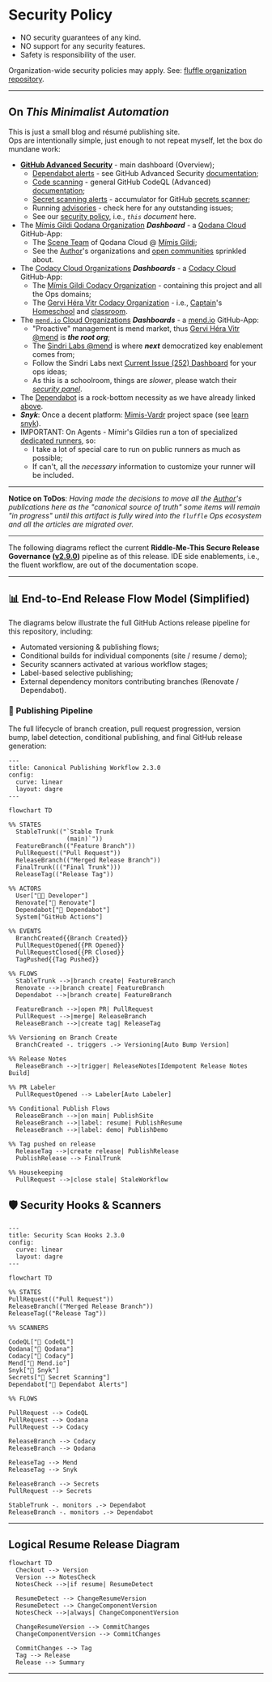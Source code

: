 # Security Policy

- NO security guarantees of any kind.
- NO support for any security features.
- Safety is responsibility of the user. 

Organization-wide security policies may apply. See: [fluffle organization repository](https://github.com/Mimis-Gildi).

___

## On _This Minimalist Automation_

This is just a small blog and résumé publishing site.  
Ops are intentionally simple, just enough to not repeat myself,
let the box do mundane work:


- [**GitHub Advanced Security**][gh-security] - main dashboard (Overview);
  - [Dependabot alerts][this-dependabot] - see GitHub Advanced Security [documentation][on-dependabot];
  - [Code scanning][code-scan] - general GitHub CodeQL (Advanced) [documentation][on-codeQL];
  - [Secret scanning alerts][secrets-scan] - accumulator for GitHub [secrets scanner][on-secret-scanning];
  - Running [advisories] - check here for any outstanding issues;
  - See our [security policy], i.e., _`this` document_ here.
- The [Mímis Gildi Qodana Organization] _**Dashboard**_ - a [Qodana Cloud] GitHub-App:
    - The [Scene Team] of Qodana Cloud @ [Mímis Gildi];
    - See the [Author]'s organizations and [open communities] sprinkled about. 
- The [Codacy Cloud Organizations] _**Dashboards**_ - a [Codacy Cloud] GitHub-App:
  - The [Mímis Gildi Codacy Organization] - containing this project and all the Ops domains;
  - The [Gervi Héra Vitr Codacy Organization] - i.e., [Captain]'s [Homeschool] and [classroom]. 
- The [`mend.io` Cloud Organizations] _**Dashboards**_ - a [mend.io] GitHub-App:
  - "Proactive" management is mend market, thus [Gervi Héra Vitr @mend] is _**the root org**_;
  - The [Sindri Labs @mend] is where _**next**_ democratized key enablement comes from;
  - Follow the Sindri Labs next [Current Issue (252) Dashboard] for your ops ideas;
  - As this is a schoolroom, things are _slower_, please watch their _[security panel]_.
- The [Dependabot] is a rock-bottom necessity as we have already linked [above][this-dependabot].
- _**Snyk**_: Once a decent platform: [Mimis-Vardr] project space (see [learn snyk]).
- IMPORTANT: On Agents - Mímir's Gildies run a ton of specialized [dedicated runners], so:
  - I take a lot of special care to run on public runners as much as possible;
  - If can't, all the _necessary_ information to customize your runner will be included. 

___

**Notice on ToDos**: _Having made the decisions to move all the [Author]'s publications here as the "canonical source of truth" some items will remain 
"in progress" until this artifact is fully wired into the `fluffle` Ops ecosystem and all the articles are migrated over._

___

The following diagrams reflect the current **Riddle-Me-This Secure Release Governance ([v2.9.0])** pipeline as of this release. IDE side enablements, i.e., the fluent workflow, are out of the documentation scope.

___

## 📊 End-to-End Release Flow Model (Simplified)

The diagrams below illustrate the full GitHub Actions release pipeline for this repository, including:

- Automated versioning & publishing flows;
- Conditional builds for individual components (site / resume / demo);
- Security scanners activated at various workflow stages;
- Label-based selective publishing;
- External dependency monitors contributing branches (Renovate / Dependabot).

### 🔁 Publishing Pipeline

The full lifecycle of branch creation, pull request progression, version bump, label detection, conditional publishing, and final GitHub release generation:


```mermaid
---
title: Canonical Publishing Workflow 2.3.0
config:
  curve: linear
  layout: dagre
---

flowchart TD

%% STATES
  StableTrunk(("`Stable Trunk
                (main)`"))
  FeatureBranch(("Feature Branch"))
  PullRequest(("Pull Request"))
  ReleaseBranch(("Merged Release Branch"))
  FinalTrunk((("Final Trunk")))
  ReleaseTag(("Release Tag"))

%% ACTORS
  User["🧑‍💻 Developer"]
  Renovate["🤖 Renovate"]
  Dependabot["🤖 Dependabot"]
  System["GitHub Actions"]

%% EVENTS
  BranchCreated{{Branch Created}}
  PullRequestOpened{{PR Opened}}
  PullRequestClosed{{PR Closed}}
  TagPushed{{Tag Pushed}}

%% FLOWS
  StableTrunk -->|branch create| FeatureBranch
  Renovate -->|branch create| FeatureBranch
  Dependabot -->|branch create| FeatureBranch

  FeatureBranch -->|open PR| PullRequest
  PullRequest -->|merge| ReleaseBranch
  ReleaseBranch -->|create tag| ReleaseTag

%% Versioning on Branch Create
  BranchCreated -. triggers .-> Versioning[Auto Bump Version]

%% Release Notes
  ReleaseBranch -->|trigger| ReleaseNotes[Idempotent Release Notes Build]

%% PR Labeler
  PullRequestOpened --> Labeler[Auto Labeler]

%% Conditional Publish Flows
  ReleaseBranch -->|on main| PublishSite
  ReleaseBranch -->|label: resume| PublishResume
  ReleaseBranch -->|label: demo| PublishDemo

%% Tag pushed on release
  ReleaseTag -->|create release| PublishRelease
  PublishRelease --> FinalTrunk

%% Housekeeping
  PullRequest -->|close stale| StaleWorkflow

```

## 🛡️ Security Hooks & Scanners

```mermaid
---
title: Security Scan Hooks 2.3.0
config:
  curve: linear
  layout: dagre
---

flowchart TD

%% STATES
PullRequest(("Pull Request"))
ReleaseBranch(("Merged Release Branch"))
ReleaseTag(("Release Tag"))

%% SCANNERS

CodeQL["🧬 CodeQL"]
Qodana["🧬 Qodana"]
Codacy["🧬 Codacy"]
Mend["🧬 Mend.io"]
Snyk["🧬 Snyk"]
Secrets["🧬 Secret Scanning"]
Dependabot["🧬 Dependabot Alerts"]

%% FLOWS

PullRequest --> CodeQL
PullRequest --> Qodana
PullRequest --> Codacy

ReleaseBranch --> Codacy
ReleaseBranch --> Qodana

ReleaseTag --> Mend
ReleaseTag --> Snyk

ReleaseBranch --> Secrets
PullRequest --> Secrets

StableTrunk -. monitors .-> Dependabot
ReleaseBranch -. monitors .-> Dependabot
```
___

## Logical Resume Release Diagram

```mermaid
flowchart TD
  Checkout --> Version
  Version --> NotesCheck
  NotesCheck -->|if resume| ResumeDetect

  ResumeDetect --> ChangeResumeVersion
  ResumeDetect --> ChangeComponentVersion
  NotesCheck -->|always| ChangeComponentVersion

  ChangeResumeVersion --> CommitChanges
  ChangeComponentVersion --> CommitChanges

  CommitChanges --> Tag
  Tag --> Release
  Release --> Summary

```

___

[v2.9.0]: https://github.com/Mimis-Gildi/riddle-me-this/releases/tag/v2.9.0 "This release tag to follow."

[Author]: https://github.com/rdd13r "❤️ Kotlin ❤️ Scala; Python; Java; Go."
[Captain]: https://github.com/CaptainLugaru "Captain Lugaru: I am a coding Viking Bunny. In 2021, I won internship at ASE Inc." 
[open communities]: https://mimis-gildi.github.io/riddle-me-this/community/ "Open Communitites of one J Random Hacker Homeschooling CLub."

[Mímis Gildi]: https://github.com/Mimis-Gildi "The Mímis Gildi GitHub Organization: At Yggdrasil, drinking from Mímisbrunnr. This is for the thinking."
[Gervi Héra Vitr]: https://github.com/Gervi-Hera-Vitr "The Gervi Héra Vitr GitHub Organization: Gervi Héra Vitr is a space where ancient wisdom meets modern coding fluffle innovations."
[gh-security]: https://github.com/Mimis-Gildi/riddle-me-this/security "Security overview of this blogsite and artifacts."
[this-dependabot]: https://github.com/Mimis-Gildi/riddle-me-this/security/dependabot "Dependabot deprecations as outlined in this repo."
[on-dependabot]: https://docs.github.com/en/get-started/learning-about-github/about-github-advanced-security "On Dependabot of GH-AS."
[code-scan]: https://github.com/Mimis-Gildi/riddle-me-this/security/code-scanning "Code scan with CodeQL."
[on-codeQL]: https://docs.github.com/en/code-security/codeql-cli/using-the-advanced-functionality-of-the-codeql-cli/advanced-setup-of-the-codeql-cli "CodeQL CLI."
[secrets-scan]: https://github.com/Mimis-Gildi/riddle-me-this/security/secret-scanning "Secrets violation dashboard."
[on-secret-scanning]: https://docs.github.com/en/code-security/secret-scanning/introduction/about-secret-scanning "About secret scanning."
[advisories]: https://github.com/Mimis-Gildi/riddle-me-this/security/advisories "GitHub security portal advisories."
[security policy]: https://github.com/Mimis-Gildi/riddle-me-this/security/policy "Security Policy."

[Qodana Cloud]: https://qodana.cloud/ "Qodana Cloud from JetBrains; ❤️ 😍 🔥"
[Mímis Gildi Qodana Organization]: https://qodana.cloud/organizations/AY0jm "Qodana orzanization for Mímis Gildi."
[Scene Team]: https://qodana.cloud/teams/zqLmn "The Scene Team of Mímis Gildi."

[Codacy Cloud]: https://www.codacy.com "Codacy: End-to-End protection, ready for AI Coding."
[Codacy Cloud Organizations]: https://app.codacy.com/organizations "Codacy ensures top-notch Security-as-a-Service in minutes."
[Gervi Héra Vitr Codacy Organization]: https://app.codacy.com/organizations/gh/Gervi-Hera-Vitr/dashboard "Codacy organization for Gervi Héra Vitr."
[Mímis Gildi Codacy Organization]: https://app.codacy.com/organizations/gh/Mimis-Gildi/dashboard  "Codacy organization for Mímis Gildi."
[Homeschool]: https://github.com/orgs/Gervi-Hera-Vitr/projects/1 "Gervi Héra Viskr Learning Trails."
[classroom]: https://app.codacy.com/gh/Gervi-Hera-Vitr/sindri-labs/dashboard "Sindri Labs Classroom Dashboard."

[mend.io]: https://www.mend.io/ "Proactively manage application risk."
[`mend.io` Cloud Organizations]: https://developer.mend.io/ "Mend.io Gervi Héra Vitr Organization."
[Gervi Héra Vitr @mend]: https://developer.mend.io/github/Gervi-Hera-Vitr "Gervi Héra Vitr is a space where ancient wisdom meets modern coding fluffle innovations."
[Sindri Labs @mend]: https://developer.mend.io/github/Gervi-Hera-Vitr/sindri-labs "Sindri Labs mend.io Dashboard."
[Current Issue (252) Dashboard]: https://github.com/Gervi-Hera-Vitr/sindri-labs/issues/252 "Dependency Dashboard 252, GH local."
[security panel]: https://github.com/Gervi-Hera-Vitr/sindri-labs/security "Dependabot, GitHub native, effective and free, omnipresent option."

[Dependabot]: https://github.com/dependabot "GitHub Dependabot is the rock-bottom, but free and fundamental security tool for Munchkins worldwide."

[Mimis-Vardr]: https://app.snyk.io/ "Trust AI at full speed."
[learn snyk]: https://learn.snyk.io/user/learning-progress

[dedicated runners]: https://github.com/Mimis-Gildi/organization-runners "Mímis Gildi dedicated runners."
